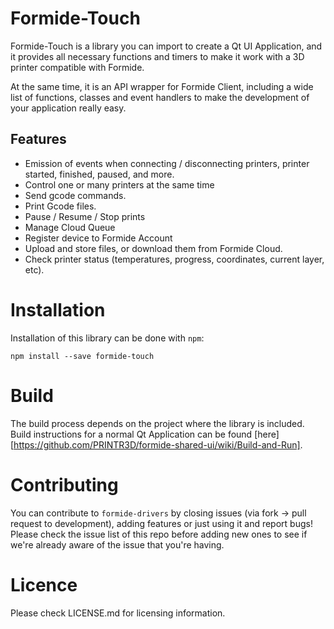 # Formide-Touch

Formide-Touch is a library you can import to create a Qt UI Application, and it provides all necessary functions and timers to make it work with a 3D printer compatible with Formide.

At the same time, it is an API wrapper for Formide Client, including a wide list of functions, classes and event handlers to make the development of your application really easy.

## Features
* Emission of events when connecting / disconnecting printers, printer started, finished, paused, and more.
* Control one or many printers at the same time
* Send gcode commands.
* Print Gcode files.
* Pause / Resume / Stop prints
* Manage Cloud Queue
* Register device to Formide Account
* Upload and store files, or download them from Formide Cloud.
* Check printer status (temperatures, progress, coordinates, current layer, etc).

# Installation
Installation of this library can be done with `npm`:
```
npm install --save formide-touch
```


# Build
The build process depends on the project where the library is included.
Build instructions for a normal Qt Application can be found [here][https://github.com/PRINTR3D/formide-shared-ui/wiki/Build-and-Run].



# Contributing
You can contribute to `formide-drivers` by closing issues (via fork -> pull request to development), adding features or just using it and report bugs!
Please check the issue list of this repo before adding new ones to see if we're already aware of the issue that you're having.



# Licence
Please check LICENSE.md for licensing information.
